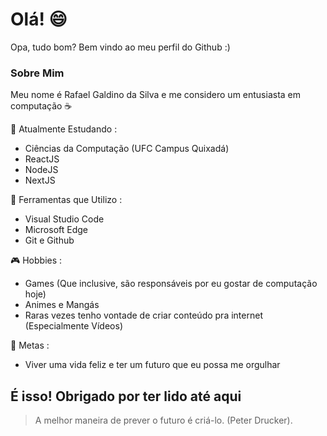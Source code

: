 # Olá! :smile:
Opa, tudo bom? Bem vindo ao meu perfil do Github :)

### Sobre Mim
Meu nome é Rafael Galdino da Silva e me considero um entusiasta em computação :coffee:

:blue_book: Atualmente Estudando :
- Ciências da Computação (UFC Campus Quixadá)
- ReactJS
- NodeJS
- NextJS

:wrench: Ferramentas que Utilizo :
- Visual Studio Code
- Microsoft Edge
- Git e Github

:video_game: Hobbies : 
- Games (Que inclusive, são responsáveis por eu gostar de computação hoje)
- Animes e Mangás
- Raras vezes tenho vontade de criar conteúdo pra internet (Especialmente Vídeos)

:memo: Metas :
- Viver uma vida feliz e ter um futuro que eu possa me orgulhar

## É isso! Obrigado por ter lido até aqui
> A melhor maneira de prever o futuro é criá-lo. (Peter Drucker).
